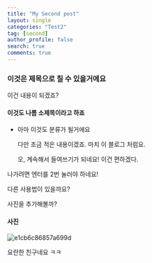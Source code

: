 ```yaml
---
title: "My Second post"
layout: single
categories: "Test2"
tag: [second]
author_profile: false
search: true
comments: true
---
```


### 이것은 제목으로 칠 수 있을거에요

이건 내용이 되겠죠?



####  이것도 나름 소제목이라고 하죠

- 아마 이것도 분류가 될거에요

  다만 조금 적은 내용이겠죠. 마치 이 블로그 처럼요.

  오, 계속해서 들여쓰기가 되네요! 이건 편하겠다.

나가려면 엔터를 2번 눌러야 하네요! 

다른 사용법이 있을까요?

사진을 추가해볼까?



#### 사진 

![e1cb6c86857a699d]({{site.url}}/images/2024-06-28-Secondcome/e1cb6c86857a699d.gif)



요란한 친구네요 ㅋㅋ

